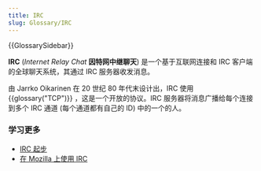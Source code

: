 ```yaml
---
title: IRC
slug: Glossary/IRC
---
```


{{GlossarySidebar}}

**IRC** (_Internet Relay Chat_ **因特网中继聊天**) 是一个基于互联网连接和 IRC 客户端的全球聊天系统，其通过 IRC 服务器收发消息。

由 Jarrko Oikarinen 在 20 世纪 80 年代末设计出，IRC 使用 {{glossary("TCP")}} ，这是一个开放的协议。IRC 服务器将消息广播给每个连接到多个 IRC 通道 (每个通道都有自己的 ID) 中的一个的人。

### 学习更多

- [IRC 起步](/zh-CN/docs/Mozilla/QA/Getting_Started_with_IRC)
- [在 Mozilla 上使用 IRC](https://wiki.mozilla.org/IRC)
